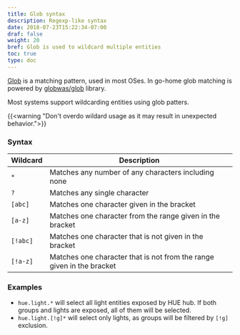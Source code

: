 ```yaml
---
title: Glob syntax
description: Regexp-like syntax
date: 2018-07-23T15:22:34-07:00
draf: false
weight: 20
bref: Glob is used to wildcard multiple entities
toc: true
type: doc
---
```


[Glob](https://en.wikipedia.org/wiki/Glob_(programming)) is a matching pattern, used in most OSes. In go-home glob matching is powered by [globwas/glob](https://github.com/gobwas/glob) library.

Most systems support wildcarding entities using glob patters. 

{{<warning "Don't overdo wildard usage as it may result in unexpected behavior.">}}

### Syntax
|Wildcard|Description|
|--------|-----------|
| `*` | Matches any number of any characters including none |
| `?` | Matches any single character |
| `[abc]` | Matches one character given in the bracket |
| `[a-z]` | Matches one character from the range given in the bracket |
| `[!abc]` | Matches one character that is not given in the bracket |
| `[!a-z]` | Matches one character that is not from the range given in the bracket |

### Examples

- `hue.light.*` will select all light entities exposed by HUE hub. If both groups and lights are exposed, all of them will be selected. 
- `hue.light.[!g]*` will select only lights, as groups will be filtered by `[!g]` exclusion.

